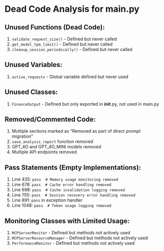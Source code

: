 # Dead Code Analysis for main.py

## Unused Functions (Dead Code):
1. `validate_request_size()` - Defined but never called
2. `get_model_tpm_limit()` - Defined but never called  
3. `cleanup_session_periodically()` - Defined but never called

## Unused Variables:
1. `active_requests` - Global variable defined but never used

## Unused Classes:
1. `FinanceOutput` - Defined but only exported in __init__.py, not used in main.py

## Removed/Commented Code:
1. Multiple sections marked as "Removed as part of direct prompt migration"
2. `save_analysis_report` function removed
3. GPT_4O and GPT_4O_MINI models removed
4. Multiple API endpoints removed

## Pass Statements (Empty Implementations):
1. Line 435: `pass  # Memory usage monitoring removed`
2. Line 678: `pass  # Cache error handling removed`
3. Line 698: `pass  # Cache invalidation logging removed`
4. Line 755: `pass  # Session recovery error handling removed`
5. Line 891: `pass` in exception handler
6. Line 1048: `pass  # Token usage logging removed`

## Monitoring Classes with Limited Usage:
1. `MCPServerMonitor` - Defined but methods not actively used
2. `MCPServerResourceManager` - Defined but methods not actively used
3. `PerformanceMonitor` - Defined but methods not actively used